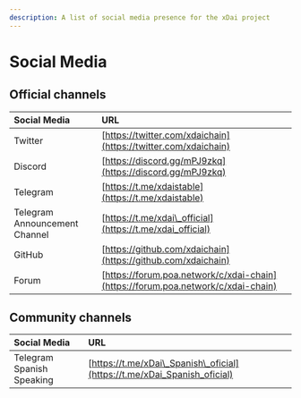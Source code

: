 ```yaml
---
description: A list of social media presence for the xDai project
---
```


# Social Media

## Official channels

| Social Media | URL |
| :--- | :--- |
| Twitter | [https://twitter.com/xdaichain](https://twitter.com/xdaichain) |
| Discord | [https://discord.gg/mPJ9zkq](https://discord.gg/mPJ9zkq) |
| Telegram  | [https://t.me/xdaistable](https://t.me/xdaistable) |
| Telegram Announcement Channel | [https://t.me/xdai\_official](https://t.me/xdai_official) |
| GitHub | [https://github.com/xdaichain](https://github.com/xdaichain) |
| Forum | [https://forum.poa.network/c/xdai-chain](https://forum.poa.network/c/xdai-chain) |

## Community channels

| Social Media | URL |
| :--- | :--- |
| Telegram Spanish Speaking | [https://t.me/xDai\_Spanish\_oficial](https://t.me/xDai_Spanish_oficial) |

